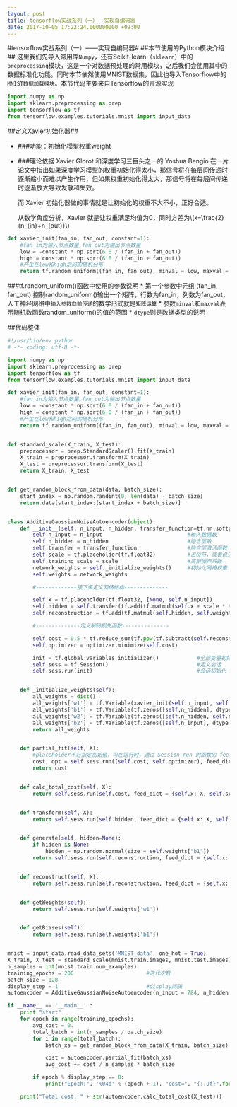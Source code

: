 ```yaml
---
layout: post
title: tensorflow实战系列（一）——实现自编码器
date: 2017-10-05 17:22:24.000000000 +09:00
---
```


<script type="text/javascript" src="http://cdn.mathjax.org/mathjax/latest/MathJax.js?config=default"></script>
#tensorflow实战系列（一）——实现自编码器#
##本节使用的Python模块介绍##
这里我们先导入常用库`Numpy`，还有Scikit-learn（`sklearn`）中的`preprocessing`模块，这是一个对数据预处理的常用模块，之后我们会使用其中的数据标准化功能。同时本节依然使用MNIST数据集，因此也导入Tensorflow中的`MNIST数据加载模块`。本节代码主要来自Tensorflow的开源实现
```python
import numpy as np
import sklearn.preprocessing as prep
import tensorflow as tf
from tensorflow.examples.tutorials.mnist import input_data
```

##定义Xavier初始化器##
* ###功能：初始化模型权重weight
* ###理论依据
    Xavier Glorot 和深度学习三巨头之一的 Yoshua Bengio 在一片论文中指出如果深度学习模型的权重初始化得太小，那信号将在每层间传递时逐渐缩小而难以产生作用，但如果权重初始化得太大，那信号将在每层间传递时逐渐放大导致发散和失效。         
    
    而 Xavier 初始化器做的事情就是让初始化的权重不大不小，正好合适。    
    
    从数学角度分析，Xavier 就是让权重满足均值为0，同时方差为\\(x=\frac{2}{n_{in}+n_{out}}\\)       
    
```python
def xavier_init(fan_in, fan_out, constant=1):
    #fan_in为输入节点数量,fan_out为输出节点数量
    low = -constant * np.sqrt(6.0 / (fan_in + fan_out))
    high = constant * np.sqrt(6.0 / (fan_in + fan_out))
	#产生在low和high之间的随机分布
	return tf.random_uniform((fan_in, fan_out), minval = low, maxval = high, dtype = tf.float32)
```
 ###tf.random_uniform()函数中使用的参数说明
    * 第一个参数中元组 (fan_in, fan_out) 控制random_uniform()输出一个矩阵，行数为fan_in，列数为fan_out，人工神经网络中`输入参数向前传递`的数学形式就是`矩阵运算`
    * 参数`minval`和`maxval`表示随机数函数random_uniform()的值的范围
    * `dtype`则是数据类型的说明


##代码整体

```python
#!/usr/bin/env python
# -*- coding: utf-8 -*-

import numpy as np
import sklearn.preprocessing as prep
import tensorflow as tf
from tensorflow.examples.tutorials.mnist import input_data

def xavier_init(fan_in, fan_out, constant=1):
    #fan_in为输入节点数量,fan_out为输出节点数量
    low = -constant * np.sqrt(6.0 / (fan_in + fan_out))
	high = constant * np.sqrt(6.0 / (fan_in + fan_out))
	#产生在low和high之间的随机分布
	return tf.random_uniform((fan_in, fan_out), minval = low, maxval = high, dtype = tf.float32)


def standard_scale(X_train, X_test):
	preprocessor = prep.StandardScaler().fit(X_train)
	X_train = preprocessor.transform(X_train)
	X_test = preprocessor.transform(X_test)
	return X_train, X_test


def get_random_block_from_data(data, batch_size):
	start_index = np.random.randint(0, len(data) - batch_size)
	return data[start_index:(start_index + batch_size)]


class AdditiveGaussianNoiseAutoencoder(object):
	def __init__(self, n_input, n_hidden, transfer_function=tf.nn.softplus, optimizer=tf.train.AdamOptimizer(), scale=0.1):
		self.n_input = n_input							 #输入数据数
		self.n_hidden = n_hidden						 #隐含层数
		self.transfer = transfer_function                #隐含层激活函数
		self.scale = tf.placeholder(tf.float32)          #占位符，或者说变量
		self.training_scale = scale                      #高斯噪声系数
		network_weights = self._initialize_weights()	 #初始化网络权重
		self.weights = network_weights

		#-------------接下来定义网络结构--------------

		self.x = tf.placeholder(tf.float32, [None, self.n_input])
		self.hidden = self.transfer(tf.add(tf.matmul(self.x + scale * tf.random_normal((n_input,)), self.weights['w1']), self.weights['b1']))
		self.reconstruction = tf.add(tf.matmul(self.hidden, self.weights['w2']), self.weights['b2'])

		#--------------定义解码损失函数---------------

		self.cost = 0.5 * tf.reduce_sum(tf.pow(tf.subtract(self.reconstruction, self.x), 2.0))
		self.optimizer = optimizer.minimize(self.cost)

		init = tf.global_variables_initializer()			#全部变量初始化
		self.sess = tf.Session()							#定义会话
		self.sess.run(init)									#会话初始化


	def _initialize_weights(self):
		all_weights = dict()
		all_weights['w1'] = tf.Variable(xavier_init(self.n_input, self.n_hidden))
		all_weights['b1'] = tf.Variable(tf.zeros([self.n_hidden], dtype = tf.float32))
		all_weights['w2'] = tf.Variable(tf.zeros([self.n_hidden, self.n_input], dtype = tf.float32))
		all_weights['b2'] = tf.Variable(tf.zeros([self.n_input], dtype = tf.float32))
		return all_weights


	def partial_fit(self, X):
		#placeholder不必指定初始值，可在运行时，通过 Session.run 的函数的 feed_dict 参数指定
		cost, opt = self.sess.run((self.cost, self.optimizer), feed_dict = {self.x: X, self.scale: self.training_scale})
		return cost


	def calc_total_cost(self, X):
		return self.sess.run(self.cost, feed_dict = {self.x: X, self.scale: self.training_scale})


	def transform(self, X):
		return self.sess.run(self.hidden, feed_dict = {self.x: X, self.scale: self.training_scale})


	def generate(self, hidden=None):
		if hidden is None:
			hidden = np.random.normal(size = self.weights["b1"])
		return self.sess.run(self.reconstruction, feed_dict = {self.x: X, self.scale: self.training_scale})


	def reconstruct(self, X):
		return self.sess.run(self.reconstruction, feed_dict = {self.x: X, self.scale: self.training_scale})


	def getWeights(self):
		return self.sess.run(self.weights['w1'])


	def getBiases(self):
		return self.sess.run(self.weights['b1'])


mnist = input_data.read_data_sets('MNIST_data', one_hot = True)
X_train, X_test = standard_scale(mnist.train.images, mnist.test.images)
n_samples = int(mnist.train.num_examples)
training_epochs = 200 						#迭代次数
batch_size = 128
display_step = 1 							#display间隔
autoencoder = AdditiveGaussianNoiseAutoencoder(n_input = 784, n_hidden = 200, transfer_function = tf.nn.softplus, optimizer = tf.train.AdamOptimizer(learning_rate = 0.001), scale = 0.01)

if __name__ == '__main__' :
	print "start"
	for epoch in range(training_epochs):
		avg_cost = 0.
		total_batch = int(n_samples / batch_size)
		for i in range(total_batch):
			batch_xs = get_random_block_from_data(X_train, batch_size)

			cost = autoencoder.partial_fit(batch_xs)
			avg_cost += cost / n_samples * batch_size

		if epoch % display_step == 0:
			print("Epoch:", '%04d' % (epoch + 1), "cost=", "{:.9f}".format(avg_cost))

	print("Total cost: " + str(autoencoder.calc_total_cost(X_test)))
```
